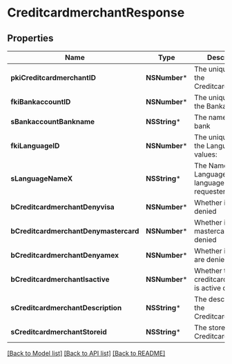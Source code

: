 # CreditcardmerchantResponse

## Properties
Name | Type | Description | Notes
------------ | ------------- | ------------- | -------------
**pkiCreditcardmerchantID** | **NSNumber*** | The unique ID of the Creditcardmerchant | 
**fkiBankaccountID** | **NSNumber*** | The unique ID of the Bankaccount | 
**sBankaccountBankname** | **NSString*** | The name of the bank | [optional] 
**fkiLanguageID** | **NSNumber*** | The unique ID of the Language.  Valid values:  |Value|Description| |-|-| |1|French| |2|English| | [optional] 
**sLanguageNameX** | **NSString*** | The Name of the Language in the language of the requester | [optional] 
**bCreditcardmerchantDenyvisa** | **NSNumber*** | Whether if visa are denied | 
**bCreditcardmerchantDenymastercard** | **NSNumber*** | Whether if mastercard are denied | 
**bCreditcardmerchantDenyamex** | **NSNumber*** | Whether if amex are denied | 
**bCreditcardmerchantIsactive** | **NSNumber*** | Whether the creditcardmerchant is active or not | 
**sCreditcardmerchantDescription** | **NSString*** | The description of the Creditcardmerchant | 
**sCreditcardmerchantStoreid** | **NSString*** | The storeid of the Creditcardmerchant | 

[[Back to Model list]](../README.md#documentation-for-models) [[Back to API list]](../README.md#documentation-for-api-endpoints) [[Back to README]](../README.md)


